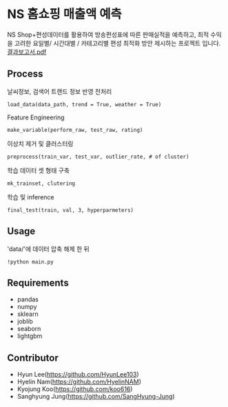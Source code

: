# NS 홈쇼핑 매출액 예측
NS Shop+편성데이터를 활용하여 방송편성표에 따른 판매실적을 예측하고, 최적 수익을 고려한 요일별/ 시간대별 / 카테고리별 편성 최적화 방안 제시하는 프로젝트 입니다.
[결과보고서.pdf](https://github.com/koo616/2020_BigCon_NS/files/5877686/_._.pdf)


## Process
날씨정보, 검색어 트랜드 정보 반영 전처리

    load_data(data_path, trend = True, weather = True)  
    
Feature Engineering

    make_variable(perform_raw, test_raw, rating)  
    
이상치 제거 및 클러스터링

    preprocess(train_var, test_var, outlier_rate, # of cluster)
    
학습 데이터 셋 형태 구축
    
    mk_trainset, clutering
학습 및 inference
    
    final_test(train, val, 3, hyperparmeters)

## Usage
'data/'에 데이터 압축 해제 한 뒤

    !python main.py 

## Requirements
- pandas
- numpy
- sklearn
- joblib
- seaborn
- lightgbm

## Contributor
- Hyun Lee(<https://github.com/HyunLee103>)  
- Hyelin Nam(<https://github.com/HyelinNAM>)  
- Kyojung Koo(<https://github.com/koo616>)  
- Sanghyung Jung(<https://github.com/SangHyung-Jung>)  
